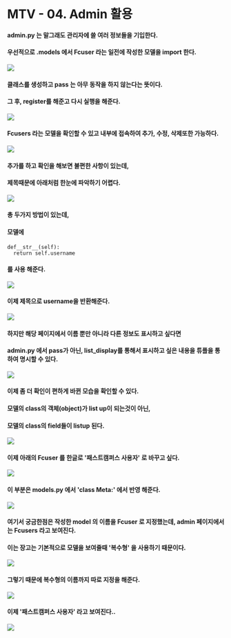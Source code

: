 # MTV - 04. Admin 활용

#### admin.py 는 말그래도 관리자에 쓸 여러 정보들을 기입한다.
#### 우선적으로 .models 에서 Fcuser 라는 일전에 작성한 모델을 import 한다.

![](https://images.velog.io/images/sh981013s/post/ab2c92d8-fd52-4101-8dc3-c336df15678c/image.png)

#### 클래스를 생성하고 pass 는 아무 동작을 하지 않는다는 뜻이다.
#### 그 후, register를 해준고 다시 실행을 해준다.

![](https://images.velog.io/images/sh981013s/post/cb38e0ee-52d4-4324-93ae-a9169773671a/image.png)

#### Fcusers 라는 모델을 확인할 수 있고 내부에 접속하여 추가, 수정, 삭제또한 가능하다.

![](https://images.velog.io/images/sh981013s/post/8f657365-bf83-4296-9dcf-1d7627074021/image.png)


#### 추가를 하고 확인을 해보면 불편한 사항이 있는데,
#### 제목때문에 아래처럼 한눈에 파악하기 어렵다.

![](https://images.velog.io/images/sh981013s/post/c3016461-87d5-4c49-bda3-82023a399bf8/image.png)

#### 총 두가지 방법이 있는데,
#### 모델에 

	def__str__(self):
	  return self.username

#### 를 사용 해준다.


![](https://images.velog.io/images/sh981013s/post/c7fa79bb-3d02-40dd-80c7-fdd66d6a7971/image.png)

#### 이제 제목으로 username을 반환해준다.

![](https://images.velog.io/images/sh981013s/post/d56e9ade-605c-4cfe-9e82-87541c1d0199/image.png)

#### 하지만 해당 페이지에서 이름 뿐만 아니라 다른 정보도 표시하고 싶다면 
#### admin.py 에서 pass가 아닌, list_display를 통해서 표시하고 싶은 내용을 튜플을 통하여 명시할 수 있다. 

![](https://images.velog.io/images/sh981013s/post/6e9c52e7-d03c-4e30-be2e-71a374a19bb0/image.png)

#### 이제 좀 더 확인이 편하게 바뀐 모습을 확인할 수 있다.
#### 모델의 class의 객체(object)가 list up이 되는것이 아닌,
#### 모델의 class의 field들이 listup 된다.

![](https://images.velog.io/images/sh981013s/post/80955fad-3c58-48b4-b574-0ad56181b936/image.png)

#### 이제 아래의 Fcuser 를 한글로 '패스트캠퍼스 사용자' 로 바꾸고 싶다.

![](https://images.velog.io/images/sh981013s/post/b5bba788-6464-4ed8-9aa4-e244e420e85e/image.png)

#### 이 부분은 models.py 에서 'class Meta:' 에서 반영 해준다.

![](https://images.velog.io/images/sh981013s/post/fb6069b2-c730-45d8-ac2a-1a48d659513d/image.png)

#### 여기서 궁금한점은 작성한 model 의 이름을 Fcuser 로 지정했는데, admin 페이지에서는 Fcusers 라고 보여진다.
#### 이는 장고는 기본적으로 모델을 보여줄때 '복수형' 을 사용하기 때문이다.

![](https://images.velog.io/images/sh981013s/post/2ffa3a88-dd89-4061-9da1-3a3a9796c1a7/image.png)

#### 그렇기 때문에 복수형의 이름까지 따로 지정을 해준다.

![](https://images.velog.io/images/sh981013s/post/76864830-2b39-4712-97fd-5a8416fb63ae/image.png)

#### 이제 '패스트캠퍼스 사용자' 라고 보여진다..

![](https://images.velog.io/images/sh981013s/post/704c4a64-0cd8-4a0e-aef2-d7d63527f43d/image.png)

